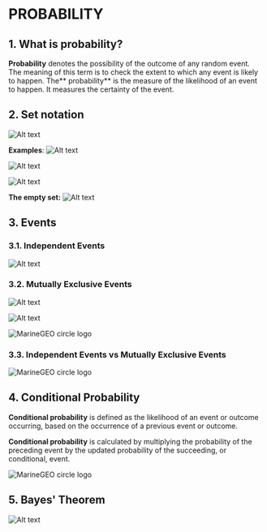 # PROBABILITY
## 1. What is probability?
**Probability** denotes the possibility of the outcome of any random event. The meaning of this term is to check the extent to which any event is likely to happen.
The** probability** is the measure of the likelihood of an event to happen. It measures the certainty of the event.

## 2. Set notation
![Alt text](image-1.png)

**Examples**:
![Alt text](image-2.png)

![Alt text](image-3.png)

![Alt text](image-4.png)

**The empty set:**
![Alt text](image-5.png)

## 3. Events
### 3.1. Independent Events

![Alt text](image-6.png)

### 3.2. Mutually Exclusive Events

![Alt text](image-10.png)

![Alt text](image-7.png)

![MarineGEO circle logo](https://www.onlinemathlearning.com/image-files/probability-mutually-exclusive.png)

### 3.3. Independent Events vs Mutually Exclusive Events

![MarineGEO circle logo](https://mathemania.com/wp-content/uploads/2019/05/probaaa-e1557065827380.jpg)

## 4. Conditional Probability

**Conditional probability** is defined as the likelihood of an event or outcome occurring, based on the occurrence of a previous event or outcome.

**Conditional probability** is calculated by multiplying the probability of the preceding event by the updated probability of the succeeding, or conditional, event.

![MarineGEO circle logo](https://i.stack.imgur.com/93Y1t.png)

## 5. Bayes' Theorem

![Alt text](image-11.png)